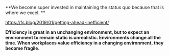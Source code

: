 **We become super invested in maintaining the status quo because that is where we excel. **

https://fs.blog/2019/01/getting-ahead-inefficient/

**Efficiency is great in an unchanging environment, but to expect an environment to remain static is unrealistic. Environments change all the time. When workplaces value efficiency in a changing environment, they become fragile.**